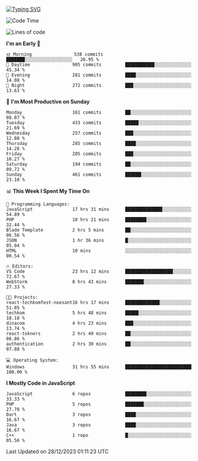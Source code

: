 [![Typing SVG](https://readme-typing-svg.herokuapp.com?font=Fira+Code&pause=1000&color=F7F7F7&random=false&width=435&lines=Hi+%F0%9F%91%8B%2C+I'm+Rafiu+Sidqi;I+Love+React+%F0%9F%98%8D)](https://git.io/typing-svg)
<!--START_SECTION:waka-->
![Code Time](http://img.shields.io/badge/Code%20Time-45%20hrs%2054%20mins-blue)

![Lines of code](https://img.shields.io/badge/From%20Hello%20World%20I%27ve%20Written-461.1%20thousand%20lines%20of%20code-blue)

**I'm an Early 🐤** 

```text
🌞 Morning                538 commits         ███████░░░░░░░░░░░░░░░░░░   26.95 % 
🌆 Daytime                905 commits         ███████████░░░░░░░░░░░░░░   45.34 % 
🌃 Evening                281 commits         ████░░░░░░░░░░░░░░░░░░░░░   14.08 % 
🌙 Night                  272 commits         ███░░░░░░░░░░░░░░░░░░░░░░   13.63 % 
```
📅 **I'm Most Productive on Sunday** 

```text
Monday                   161 commits         ██░░░░░░░░░░░░░░░░░░░░░░░   08.07 % 
Tuesday                  433 commits         █████░░░░░░░░░░░░░░░░░░░░   21.69 % 
Wednesday                257 commits         ███░░░░░░░░░░░░░░░░░░░░░░   12.88 % 
Thursday                 285 commits         ████░░░░░░░░░░░░░░░░░░░░░   14.28 % 
Friday                   205 commits         ███░░░░░░░░░░░░░░░░░░░░░░   10.27 % 
Saturday                 194 commits         ██░░░░░░░░░░░░░░░░░░░░░░░   09.72 % 
Sunday                   461 commits         ██████░░░░░░░░░░░░░░░░░░░   23.10 % 
```


📊 **This Week I Spent My Time On** 

```text
💬 Programming Languages: 
JavaScript               17 hrs 31 mins      ██████████████░░░░░░░░░░░   54.89 % 
PHP                      10 hrs 21 mins      ████████░░░░░░░░░░░░░░░░░   32.44 % 
Blade Template           2 hrs 5 mins        ██░░░░░░░░░░░░░░░░░░░░░░░   06.56 % 
JSON                     1 hr 36 mins        █░░░░░░░░░░░░░░░░░░░░░░░░   05.04 % 
HTML                     10 mins             ░░░░░░░░░░░░░░░░░░░░░░░░░   00.54 % 

🔥 Editors: 
VS Code                  23 hrs 12 mins      ██████████████████░░░░░░░   72.67 % 
WebStorm                 8 hrs 43 mins       ███████░░░░░░░░░░░░░░░░░░   27.33 % 

🐱‍💻 Projects: 
react-techkomfest-noesant16 hrs 17 mins      █████████████░░░░░░░░░░░░   51.05 % 
techkom                  5 hrs 48 mins       █████░░░░░░░░░░░░░░░░░░░░   18.18 % 
dinacom                  4 hrs 23 mins       ███░░░░░░░░░░░░░░░░░░░░░░   13.74 % 
react-tokners            2 hrs 49 mins       ██░░░░░░░░░░░░░░░░░░░░░░░   08.86 % 
authentication           2 hrs 30 mins       ██░░░░░░░░░░░░░░░░░░░░░░░   07.88 % 

💻 Operating System: 
Windows                  31 hrs 55 mins      █████████████████████████   100.00 % 
```

**I Mostly Code in JavaScript** 

```text
JavaScript               6 repos             ████████░░░░░░░░░░░░░░░░░   33.33 % 
PHP                      5 repos             ███████░░░░░░░░░░░░░░░░░░   27.78 % 
Dart                     3 repos             ████░░░░░░░░░░░░░░░░░░░░░   16.67 % 
Java                     3 repos             ████░░░░░░░░░░░░░░░░░░░░░   16.67 % 
C++                      1 repo              █░░░░░░░░░░░░░░░░░░░░░░░░   05.56 % 
```




 Last Updated on 28/12/2023 01:11:23 UTC
<!--END_SECTION:waka-->
